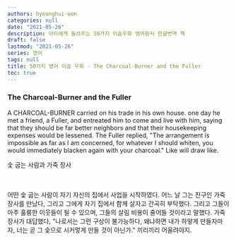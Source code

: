 ```yaml
---
authors: byeonghui-won
categories: null
date: "2021-05-26"
description: 아이에게 들려주는 50가지 이솝우화 영어원서 한글번역 책
draft: false
lastmod: "2021-05-26"
series: 영어
tags: null
title: 50가지 영어 이솝 우화 - The Charcoal-Burner and the Fuller
toc: true
---
```



### The Charcoal-Burner and the Fuller


A CHARCOAL-BURNER carried on his trade in his own house. one day he met a friend, a Fuller, and entreated him to come and live with him, saying that they should be far better neighbors and that their housekeeping expenses would be lessened. The Fuller replied, "The arrangement is impossible as far as I am concerned, for whatever I should whiten, you would immediately blacken again with your charcoal." Like will draw like.

숯 굽는 사람과 가죽 장사

　

어떤 숯 굽는 사람이 자기 자신의 집에서 사업을 시작하였다. 어느 날 그는 친구인 가죽장사를 만났다, 그리고 그에게 자기 집에서 함께 살자고 간곡히 부탁했다. 그리고 그들이 아주 훌륭한 이웃들이 될 수 있으며, 그들의 살림 비용이 줄어들 것이라고 말했다. 가죽장사가 대답했다, "나로서는 그런 구상이 불가능하다, 왜냐하면 내가 하얗게 만들자마자, 너는 곧 그 숯으로 시커멓게 만들 것이 아닌가." 끼리끼리 어울려야지. 


